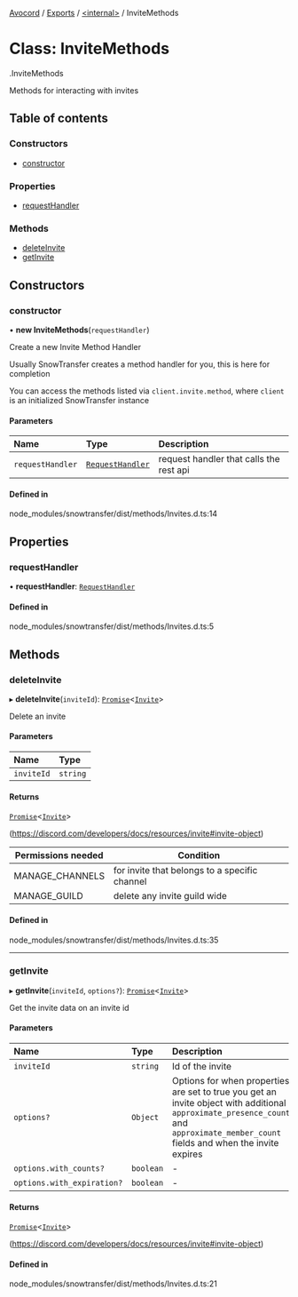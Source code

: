 [Avocord](../README.md) / [Exports](../modules.md) / [<internal\>](../modules/internal_.md) / InviteMethods

# Class: InviteMethods

[<internal>](../modules/internal_.md).InviteMethods

Methods for interacting with invites

## Table of contents

### Constructors

- [constructor](internal_.InviteMethods.md#constructor)

### Properties

- [requestHandler](internal_.InviteMethods.md#requesthandler)

### Methods

- [deleteInvite](internal_.InviteMethods.md#deleteinvite)
- [getInvite](internal_.InviteMethods.md#getinvite)

## Constructors

### constructor

• **new InviteMethods**(`requestHandler`)

Create a new Invite Method Handler

Usually SnowTransfer creates a method handler for you, this is here for completion

You can access the methods listed via `client.invite.method`, where `client` is an initialized SnowTransfer instance

#### Parameters

| Name | Type | Description |
| :------ | :------ | :------ |
| `requestHandler` | [`RequestHandler`](internal_.RequestHandler.md) | request handler that calls the rest api |

#### Defined in

node_modules/snowtransfer/dist/methods/Invites.d.ts:14

## Properties

### requestHandler

• **requestHandler**: [`RequestHandler`](internal_.RequestHandler.md)

#### Defined in

node_modules/snowtransfer/dist/methods/Invites.d.ts:5

## Methods

### deleteInvite

▸ **deleteInvite**(`inviteId`): [`Promise`]( https://developer.mozilla.org/en-US/docs/Web/JavaScript/Reference/Global_Objects/Promise )<[`Invite`](../modules/internal_.md#invite)\>

Delete an invite

#### Parameters

| Name | Type |
| :------ | :------ |
| `inviteId` | `string` |

#### Returns

[`Promise`]( https://developer.mozilla.org/en-US/docs/Web/JavaScript/Reference/Global_Objects/Promise )<[`Invite`](../modules/internal_.md#invite)\>

(https://discord.com/developers/docs/resources/invite#invite-object)

| Permissions needed | Condition                                     |
|--------------------|-----------------------------------------------|
| MANAGE_CHANNELS    | for invite that belongs to a specific channel |
| MANAGE_GUILD       | delete any invite guild wide                  |

#### Defined in

node_modules/snowtransfer/dist/methods/Invites.d.ts:35

___

### getInvite

▸ **getInvite**(`inviteId`, `options?`): [`Promise`]( https://developer.mozilla.org/en-US/docs/Web/JavaScript/Reference/Global_Objects/Promise )<[`Invite`](../modules/internal_.md#invite)\>

Get the invite data on an invite id

#### Parameters

| Name | Type | Description |
| :------ | :------ | :------ |
| `inviteId` | `string` | Id of the invite |
| `options?` | `Object` | Options for when properties are set to true you get an invite object with additional `approximate_presence_count` and `approximate_member_count` fields and when the invite expires |
| `options.with_counts?` | `boolean` | - |
| `options.with_expiration?` | `boolean` | - |

#### Returns

[`Promise`]( https://developer.mozilla.org/en-US/docs/Web/JavaScript/Reference/Global_Objects/Promise )<[`Invite`](../modules/internal_.md#invite)\>

(https://discord.com/developers/docs/resources/invite#invite-object)

#### Defined in

node_modules/snowtransfer/dist/methods/Invites.d.ts:21
